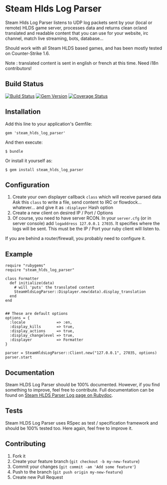 # Steam Hlds Log Parser

Steam Hlds Log Parser listens to UDP log packets sent by your (local or remote) HLDS game server, processes data and returns clean or/and translated and readable content that you can use for your website, irc channel, match live streaming, bots, database...

Should work with all Steam HLDS based games, and has been mostly tested on Counter-Strike 1.6.

Note : translated content is sent in english or french at this time. Need i18n contributors!

## Build Status

[![Build Status](https://travis-ci.org/tomav/steam_hlds_log_parser.png?branch=master)](https://travis-ci.org/tomav/steam_hlds_log_parser)
[![Gem Version](https://badge.fury.io/rb/steam_hlds_log_parser.png)](http://badge.fury.io/rb/steam_hlds_log_parser)
[![Coverage Status](https://coveralls.io/repos/tomav/steam_hlds_log_parser/badge.png)](https://coveralls.io/r/tomav/steam_hlds_log_parser)

## Installation

Add this line to your application's Gemfile:

    gem 'steam_hlds_log_parser'

And then execute:

    $ bundle

Or install it yourself as:

    $ gem install steam_hlds_log_parser

## Configuration

1. Create your own displayer callback `class` which will receive parsed data
Ask this `class` to write a file, send content to IRC or flowdock... whatever... and give it as `:displayer` Hash option
2. Create a new client on desired IP / Port / Options
3. Of course, you need to have server RCON. In your `server.cfg` (or in server console) add `logaddress 127.0.0.1 27035`. It specifies where the logs will be sent. This must be the IP / Port your ruby client will listen to.

If you are behind a router/firewall, you probably need to configure it.

## Example

    require "rubygems"
    require "steam_hlds_log_parser"

    class Formatter
      def initialize(data)
        # will 'puts' the translated content
        SteamHldsLogParser::Displayer.new(data).display_translation
      end
    end


    ## These are default options
    options = {
      :locale              => :en,
      :display_kills       => true,
      :display_actions     => true,
      :display_changelevel => true,
      :displayer           => Formatter
    }

    parser = SteamHldsLogParser::Client.new("127.0.0.1", 27035, options)
    parser.start

## Documentation

Steam HLDS Log Parser should be 100% documented.
However, if you find something to improve, feel free to contribute.
Full documentation can be found on [Steam HLDS Parser Log page on Rubydoc](http://rubydoc.info/gems/steam_hlds_log_parser).

## Tests

Steam HLDS Log Parser uses RSpec as test / specification framework and should be 100% tested too.
Here again, feel free to improve it.

## Contributing

1. Fork it
2. Create your feature branch (`git checkout -b my-new-feature`)
3. Commit your changes (`git commit -am 'Add some feature'`)
4. Push to the branch (`git push origin my-new-feature`)
5. Create new Pull Request
